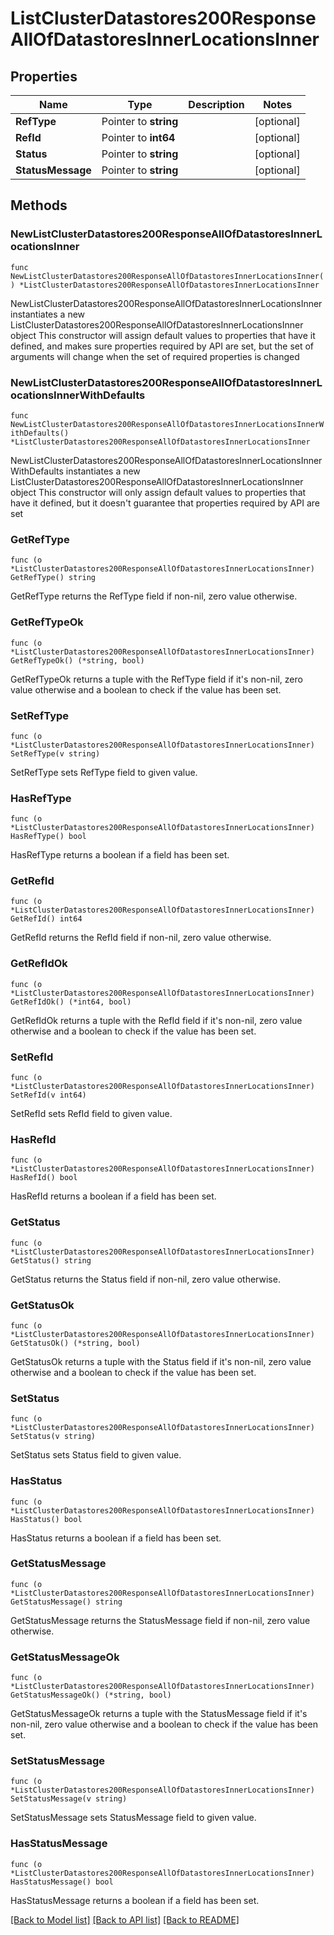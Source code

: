 # ListClusterDatastores200ResponseAllOfDatastoresInnerLocationsInner

## Properties

Name | Type | Description | Notes
------------ | ------------- | ------------- | -------------
**RefType** | Pointer to **string** |  | [optional] 
**RefId** | Pointer to **int64** |  | [optional] 
**Status** | Pointer to **string** |  | [optional] 
**StatusMessage** | Pointer to **string** |  | [optional] 

## Methods

### NewListClusterDatastores200ResponseAllOfDatastoresInnerLocationsInner

`func NewListClusterDatastores200ResponseAllOfDatastoresInnerLocationsInner() *ListClusterDatastores200ResponseAllOfDatastoresInnerLocationsInner`

NewListClusterDatastores200ResponseAllOfDatastoresInnerLocationsInner instantiates a new ListClusterDatastores200ResponseAllOfDatastoresInnerLocationsInner object
This constructor will assign default values to properties that have it defined,
and makes sure properties required by API are set, but the set of arguments
will change when the set of required properties is changed

### NewListClusterDatastores200ResponseAllOfDatastoresInnerLocationsInnerWithDefaults

`func NewListClusterDatastores200ResponseAllOfDatastoresInnerLocationsInnerWithDefaults() *ListClusterDatastores200ResponseAllOfDatastoresInnerLocationsInner`

NewListClusterDatastores200ResponseAllOfDatastoresInnerLocationsInnerWithDefaults instantiates a new ListClusterDatastores200ResponseAllOfDatastoresInnerLocationsInner object
This constructor will only assign default values to properties that have it defined,
but it doesn't guarantee that properties required by API are set

### GetRefType

`func (o *ListClusterDatastores200ResponseAllOfDatastoresInnerLocationsInner) GetRefType() string`

GetRefType returns the RefType field if non-nil, zero value otherwise.

### GetRefTypeOk

`func (o *ListClusterDatastores200ResponseAllOfDatastoresInnerLocationsInner) GetRefTypeOk() (*string, bool)`

GetRefTypeOk returns a tuple with the RefType field if it's non-nil, zero value otherwise
and a boolean to check if the value has been set.

### SetRefType

`func (o *ListClusterDatastores200ResponseAllOfDatastoresInnerLocationsInner) SetRefType(v string)`

SetRefType sets RefType field to given value.

### HasRefType

`func (o *ListClusterDatastores200ResponseAllOfDatastoresInnerLocationsInner) HasRefType() bool`

HasRefType returns a boolean if a field has been set.

### GetRefId

`func (o *ListClusterDatastores200ResponseAllOfDatastoresInnerLocationsInner) GetRefId() int64`

GetRefId returns the RefId field if non-nil, zero value otherwise.

### GetRefIdOk

`func (o *ListClusterDatastores200ResponseAllOfDatastoresInnerLocationsInner) GetRefIdOk() (*int64, bool)`

GetRefIdOk returns a tuple with the RefId field if it's non-nil, zero value otherwise
and a boolean to check if the value has been set.

### SetRefId

`func (o *ListClusterDatastores200ResponseAllOfDatastoresInnerLocationsInner) SetRefId(v int64)`

SetRefId sets RefId field to given value.

### HasRefId

`func (o *ListClusterDatastores200ResponseAllOfDatastoresInnerLocationsInner) HasRefId() bool`

HasRefId returns a boolean if a field has been set.

### GetStatus

`func (o *ListClusterDatastores200ResponseAllOfDatastoresInnerLocationsInner) GetStatus() string`

GetStatus returns the Status field if non-nil, zero value otherwise.

### GetStatusOk

`func (o *ListClusterDatastores200ResponseAllOfDatastoresInnerLocationsInner) GetStatusOk() (*string, bool)`

GetStatusOk returns a tuple with the Status field if it's non-nil, zero value otherwise
and a boolean to check if the value has been set.

### SetStatus

`func (o *ListClusterDatastores200ResponseAllOfDatastoresInnerLocationsInner) SetStatus(v string)`

SetStatus sets Status field to given value.

### HasStatus

`func (o *ListClusterDatastores200ResponseAllOfDatastoresInnerLocationsInner) HasStatus() bool`

HasStatus returns a boolean if a field has been set.

### GetStatusMessage

`func (o *ListClusterDatastores200ResponseAllOfDatastoresInnerLocationsInner) GetStatusMessage() string`

GetStatusMessage returns the StatusMessage field if non-nil, zero value otherwise.

### GetStatusMessageOk

`func (o *ListClusterDatastores200ResponseAllOfDatastoresInnerLocationsInner) GetStatusMessageOk() (*string, bool)`

GetStatusMessageOk returns a tuple with the StatusMessage field if it's non-nil, zero value otherwise
and a boolean to check if the value has been set.

### SetStatusMessage

`func (o *ListClusterDatastores200ResponseAllOfDatastoresInnerLocationsInner) SetStatusMessage(v string)`

SetStatusMessage sets StatusMessage field to given value.

### HasStatusMessage

`func (o *ListClusterDatastores200ResponseAllOfDatastoresInnerLocationsInner) HasStatusMessage() bool`

HasStatusMessage returns a boolean if a field has been set.


[[Back to Model list]](../README.md#documentation-for-models) [[Back to API list]](../README.md#documentation-for-api-endpoints) [[Back to README]](../README.md)


